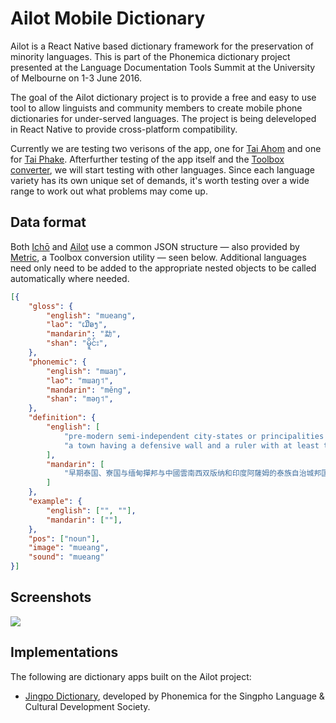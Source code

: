# Ailot Mobile Dictionary
Ailot is a React Native based dictionary framework for the preservation of minority languages. This is part of the Phonemica dictionary project presented at the Language Documentation Tools Summit at the University of Melbourne on 1-3 June 2016.

The goal of the Ailot dictionary project is to provide a free and easy to use tool to allow linguists and community members to create mobile phone dictionaries for under-served languages. The project is being deleveloped in React Native to provide cross-platform compatibility.

Currently we are testing two verisons of the app, one for [Tai Ahom](https://en.wikipedia.org/wiki/Ahom_language) and one for [Tai Phake](https://en.wikipedia.org/wiki/Tai_Phake_language). Afterfurther testing of the app itself and the [Toolbox converter](https://github.com/phonemica/ailot_converter), we will start testing with other languages. Since each language variety has its own unique set of demands, it's worth testing over a wide range to work out what problems may come up.

## Data format

Both [Ichō](https://github.com/phonemica/icho) and [Ailot](https://github.com/phonemica/ailot) use a common JSON structure — also provided by [Metric](https://github.com/phonemica/metric), a Toolbox conversion utility — seen below. Additional languages need only need to be added to the appropriate nested objects to be called automatically where needed.

```json
[{
    "gloss": {
        "english": "mueang",
        "lao": "ເມືອງ",
        "mandarin": "勐",
        "shan": "မိူင်း",
    },
    "phonemic": {
        "english": "mɯaŋ",
        "lao": "mɯaŋ˦",
        "mandarin": "měng",
        "shan": "məŋ˦",
    },
    "definition": {
        "english": [
            "pre-modern semi-independent city-states or principalities in Indochina",
            "a town having a defensive wall and a ruler with at least the Thai noble rank of khun"
        ],
        "mandarin": [
            "早期泰国、寮国与缅甸撣邦与中國雲南西双版纳和印度阿薩姆的泰族自治城邦国家"
        ]
    },
    "example": {
        "english": ["", ""],
        "mandarin": [""],
    },
    "pos": ["noun"],
    "image": "mueang",
    "sound": "mueang"
}]
```

## Screenshots

![](http://phonemica.net/github/jingpo20170126.jpg)

## Implementations

The following are dictionary apps built on the Ailot project:

* [Jingpo Dictionary](https://github.com/phonemica/jingpo/), developed by Phonemica for the Singpho Language & Cultural Development Society.
